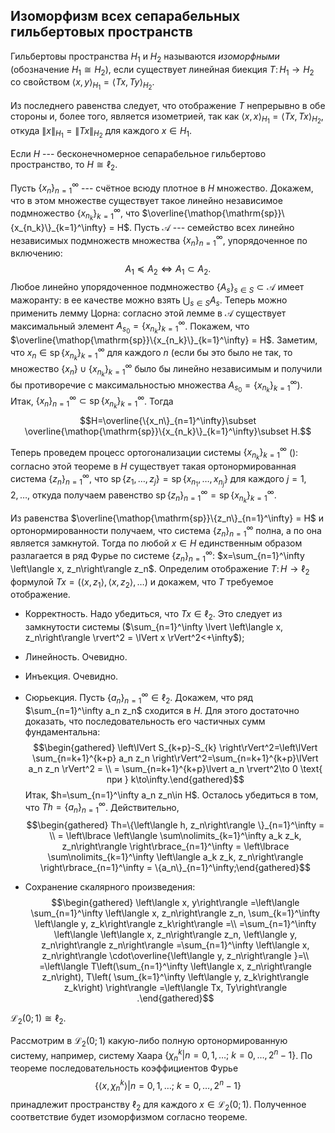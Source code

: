 

Изоморфизм всех сепарабельных гильбертовых пространств
------------------------------------------------------

Гильбертовы пространства $H_1$ и $H_2$ называются *изоморфными* (обозначение $H_1\cong  H_2$), если существует линейная биекция $T\colon H_1\to H_2$ со свойством $\left\langle x, y\right\rangle _{H_1} = \left\langle Tx, Ty\right\rangle _{H_2}$.

Из последнего равенства следует, что отображение $T$ непрерывно в обе стороны и, более того, является изометрией, так как $\left\langle x, x\right\rangle _{H_1}=\left\langle Tx, Tx\right\rangle _{H_2}$, откуда $\lVert x \rVert_{H_1}=\lVert Tx \rVert_{H_2}$ для каждого $x\in H_1$.

Если $H$ --- бесконечномерное сепарабельное гильбертово пространство, то $H\cong \ell_2$.

Пусть $\{x_n\}_{n=1}^\infty$ --- счётное всюду плотное в $H$ множество. Докажем, что в этом множестве существует такое линейно независимое подмножество $\{x_{n_k}\}_{k=1}^\infty$, что $\overline{\mathop{\mathrm{sp}}\{x_{n_k}\}_{k=1}^\infty} = H$. Пусть $\mathcal{A}$ --- семейство всех линейно независимых подмножеств множества $\{x_n\}_{n=1}^\infty$, упорядоченное по включению: $$A_1 \preccurlyeq A_2 \Longleftrightarrow A_1\subset A_2.$$ Любое линейно упорядоченное подмножество $\{A_s\}_{s\in S}\subset\mathcal{A}$ имеет мажоранту: в ее качестве можно взять $\bigcup_{s\in S}A_s$. Теперь можно применить лемму Цорна: согласно этой лемме в $\mathcal{A}$ существует максимальный элемент $A_{s_0}=\{x_{n_k}\}_{k=1}^\infty$. Покажем, что $\overline{\mathop{\mathrm{sp}}\{x_{n_k}\}_{k=1}^\infty} = H$. Заметим, что $x_n\in \mathop{\mathrm{sp}}\{x_{n_k}\}_{k=1}^\infty$ для каждого $n$ (если бы это было не так, то множество $\{x_n\}\cup \{x_{n_k}\}_{k=1}^\infty$ было бы линейно независимым и получили бы противоречие с максимальностью множества $A_{s_0}=\{x_{n_k}\}_{k=1}^\infty$). Итак, $\{x_n\}_{n=1}^\infty\subset \mathop{\mathrm{sp}}\{x_{n_k}\}_{k=1}^\infty$. Тогда $$H=\overline{\{x_n\}_{n=1}^\infty}\subset \overline{\mathop{\mathrm{sp}}\{x_{n_k}\}_{k=1}^\infty}\subset H.$$

Теперь проведем процесс ортогонализации системы $\{x_{n_k}\}_{k=1}^\infty$ (): согласно этой теореме в $H$ существует такая ортонормированная система $\{z_n\}_{n=1}^\infty$, что $\mathop{\mathrm{sp}}\{z_1,\ldots,z_j\} = \mathop{\mathrm{sp}}\{x_{n_1},\ldots,x_{n_j}\}$ для каждого $j=1,2,\ldots$, откуда получаем равенство $\mathop{\mathrm{sp}}\{z_n\}_{n=1}^\infty = \mathop{\mathrm{sp}}\{x_{n_k}\}_{k=1}^\infty$.

Из равенства $\overline{\mathop{\mathrm{sp}}\{z_n\}_{n=1}^\infty} = H$ и ортонормированности получаем, что система $\{z_n\}_{n=1}^\infty$ полна, а по она является замкнутой. Тогда по любой $x\in H$ единственным образом разлагается в ряд Фурье по системе $\{z_n\}_{n=1}^\infty$: $x=\sum_{n=1}^\infty \left\langle x, z_n\right\rangle  z_n$. Определим отображение $T\colon H\to \ell_2$ формулой $Tx=( \left\langle x, z_1\right\rangle , \left\langle x, z_2\right\rangle ,\ldots)$ и докажем, что $T$ требуемое отображение.

-   Корректность. Надо убедиться, что $Tx\in \ell_2$. Это следует из замкнутости системы ($\sum_{n=1}^\infty \lvert \left\langle x, z_n\right\rangle  \rvert^2 = \lVert x \rVert^2<+\infty$);

-   Линейность. Очевидно.

-   Инъекция. Очевидно.

-   Сюрьекция. Пусть $\{a_n\}_{n=1}^\infty\in \ell_2$. Докажем, что ряд $\sum_{n=1}^\infty a_n z_n$ сходится в $H$. Для этого достаточно доказать, что последовательность его частичных сумм фундаментальна:  $$\begin{gathered} \left\lVert S_{k+p}-S_{k} \right\rVert^2=\left\lVert \sum_{n=k+1}^{k+p} a_n z_n \right\rVert^2=\sum_{n=k+1}^{k+p}\lVert a_n z_n \rVert^2 = \\ = \sum_{n=k+1}^{k+p}\lvert a_n \rvert^2\to 0 \text{ при } k\to\infty.\end{gathered}$$ Итак, $h=\sum_{n=1}^\infty a_n z_n\in H$. Осталось убедиться в том, что $Th=\{a_n\}_{n=1}^\infty$. Действительно, $$\begin{gathered}
    Th=\{\left\langle h, z_n\right\rangle \}_{n=1}^\infty = \\ = \left\lbrace \left\langle \sum\nolimits_{k=1}^\infty a_k z_k, z_n\right\rangle \right\rbrace_{n=1}^\infty = \left\lbrace \sum\nolimits_{k=1}^\infty \left\langle a_k z_k, z_n\right\rangle \right\rbrace_{n=1}^\infty  = \{a_n\}_{n=1}^\infty;\end{gathered}$$

-   Сохранение скалярного произведения: $$\begin{gathered}
    \left\langle x, y\right\rangle =\left\langle \sum_{n=1}^\infty \left\langle x, z_n\right\rangle z_n, \sum_{k=1}^\infty \left\langle y, z_k\right\rangle z_k\right\rangle  =\\
    =\sum_{n=1}^\infty \left\langle \left\langle x, z_n\right\rangle z_n, \left\langle y, z_n\right\rangle z_n\right\rangle =\sum_{n=1}^\infty \left\langle x, z_n\right\rangle \cdot\overline{\left\langle y, z_n\right\rangle }=\\
    =\left\langle T\left(\sum_{n=1}^\infty \left\langle x, z_n\right\rangle z_n\right), T\left( \sum_{k=1}^\infty \left\langle y, z_k\right\rangle z_k\right) \right\rangle =\left\langle Tx, Ty\right\rangle .\end{gathered}$$

$\mathcal{L}_2(0;1)\cong \ell_2$.

Рассмотрим в $\mathcal{L}_2(0;1)$ какую-либо полную ортонормированную систему, например, систему Хаара $\left\lbrace \chi_n^k \left|\right. n=0,1,\ldots;\  k=0,\ldots, 2^n-1 \right\rbrace$. По теореме последовательность коэффициентов Фурье $$\left\lbrace \left\langle x, \chi_n^k\right\rangle  \left|\right. n=0,1,\ldots; \ k=0,\ldots, 2^n-1 \right\rbrace$$ принадлежит пространству $\ell_2$ для каждого $x\in \mathcal{L}_2(0;1)$. Полученное соответствие будет изоморфизмом согласно теореме.